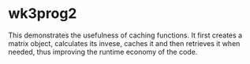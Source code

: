 # wk3prog2
This demonstrates the usefulness of caching functions. It first creates a matrix object, calculates its invese, caches it and then retrieves it when needed, thus improving the runtime economy of the code.
